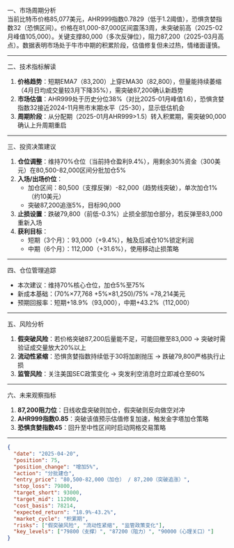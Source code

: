 一、市场周期分析  
当前比特币价格85,077美元，AHR999指数0.7829（低于1.2阈值），恐惧贪婪指数32（恐惧区间）。价格在81,000-87,000区间震荡3周，未突破前高（2025-02月峰值105,000）。关键支撑80,000（多次反弹位），阻力87,200（2025-03月高点）。数据表明市场处于牛市中期的积累阶段，估值修复但未过热，情绪面谨慎。

---

二、技术指标解读  
1. **价格趋势**：短期EMA7（83,200）上穿EMA30（82,800），但量能持续萎缩（4月日均成交量较3月下降35%），需突破87,200确认新趋势  
2. **市场估值**：AHR999处于历史分位38%（对比2025-01月峰值1.6），恐惧贪婪指数32接近2024-11月熊市末期水平（25-30），显示低估机会  
3. **周期阶段**：从分配期（2025-01月AHR999>1.5）转入积累期，需突破90,000确认上升周期重启  

---

三、投资决策建议  
1. **仓位调整**：维持70%仓位（当前持仓盈利9.4%），用剩余30%资金（300美元）在80,500-82,000区间分批加仓5%  
2. **入场/出场价位**：  
   - 加仓区间：80,500（支撑反弹）-82,000（趋势线突破），单次加仓1%（约10美元）  
   - 突破87,200追涨5%，目标90,000  
3. **止损设置**：跌破79,800（前低-0.3%）止损全部加仓部分，若反弹至83,000重新入场  
4. **获利目标**：  
   - 短期（3个月）：93,000（+9.4%），触及后减仓10%锁定利润  
   - 中期（6个月）：112,000（+31.6%），使用移动止损策略  

---

四、仓位管理追踪  
- 本次建议：维持70%核心仓位，加仓5%至75%  
- 新成本基础：(70%×77,768 +5%×81,250)/75% =78,214美元  
- 预期回报率：短期+18.9%（93,000），中期+43.2%（112,000）  

---

五、风险分析  
1. **假突破风险**：若价格突破87,200后量能不足，可能回撤至83,000 → 突破时需验证成交量放大20%以上  
2. **流动性紧缩**：恐惧贪婪指数持续低于30将加剧抛压 → 跌破79,800严格执行止损  
3. **监管风险**：关注美国SEC政策变化 → 突发利空消息时立即减仓至60%  

---

六、未来观察指标  
1. **87,200阻力位**：日线收盘突破则加仓，假突破则反向做空对冲  
2. **AHR999指数0.85**：突破该值预示估值修复加速，触发金字塔加仓策略  
3. **恐惧贪婪指数45**：回升至中性区间时启动网格交易策略  

---

```json
{
  "date": "2025-04-20",
  "position": 75,
  "position_change": "增加5%",
  "action": "分批建仓",
  "entry_price": "80,500-82,000（加仓） / 87,200（突破追涨）",
  "stop_loss": 79800,
  "target_short": 93000,
  "target_mid": 112000,
  "cost_basis": 78214,
  "expected_return": "18.9%-43.2%",
  "market_cycle": "积累期",
  "risks": ["假突破风险", "流动性紧缩", "监管政策变化"],
  "key_levels": ["79800（支撑）", "87200（阻力）", "90000（心理关口）"]
}
```